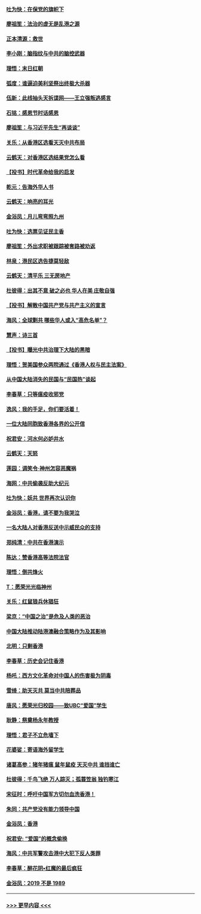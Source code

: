 #### [吐为快：在保党的旗帜下](../pages/nsc993/n11691188.md?t=11301855) 
#### [廖祖笙：法治的虚无是乱港之源](../pages/nsc993/n11690605.md?t=11301855) 
#### [正本清源：救世](../pages/nsc993/n11689134.md?t=11301855) 
#### [李小刚：脑指纹与中共的脑控武器](../pages/nsc993/n11688900.md?t=11301855) 
#### [理悟：末日红朝](../pages/nsc993/n11688829.md?t=11301855) 
#### [弧度：谁逼迫美利坚祭出终极大杀器](../pages/nsc993/n11688735.md?t=11301855) 
#### [伍新：此线抽头天拆谍网——王立强叛逃感言](../pages/nsc993/n11687981.md?t=11301855) 
#### [石铭：感恩节时话感恩](../pages/nsc993/n11687568.md?t=11301855) 
#### [廖祖笙：与习近平先生“再谈谈”](../pages/nsc993/n11687005.md?t=11301855) 
#### [关乐：从香港区选看天灭中共布局](../pages/nsc993/n11686647.md?t=11301855) 
#### [云鹤天：对香港区选结果党怎么看](../pages/nsc993/n11686216.md?t=11301855) 
#### [【投书】时代革命给我的启发](../pages/nsc993/n11684287.md?t=11301855) 
#### [乾元：告海外华人书](../pages/nsc993/n11684044.md?t=11301855) 
#### [云鹤天：响亮的耳光](../pages/nsc993/n11684254.md?t=11301855) 
#### [金浴凤：月儿弯弯照九州](../pages/nsc993/n11684231.md?t=11301855) 
#### [吐为快：选票见证民主香](../pages/nsc993/n11684206.md?t=11301855) 
#### [廖祖笙：外出求职被跟踪被套路被劝返](../pages/nsc993/n11683874.md?t=11301855) 
#### [林泉：港民区选告捷莫轻敌](../pages/nsc993/n11683930.md?t=11301855) 
#### [云鹤天：清平乐 三无房地产](../pages/nsc993/n11681521.md?t=11301855) 
#### [杜彼得：出其不意 破之必也 华人在美 庄敬自强](../pages/nsc993/n11679554.md?t=11301855) 
#### [【投书】解散中国共产党与共产主义的宣言](../pages/nsc993/n11679177.md?t=11301855) 
#### [海风：全球剿共 哪些华人或入“高危名单”？](../pages/nsc993/n11678617.md?t=11301855) 
#### [慧声：诗三首](../pages/nsc993/n11678848.md?t=11301855) 
#### [【投书】曝光中共治理下大陆的黑暗](../pages/nsc993/n11678674.md?t=11301855) 
#### [理悟：贺美国参众两院通过《香港人权与民主法案》](../pages/nsc993/n11678104.md?t=11301855) 
#### [从中国大陆消失的民国与“民国热”谈起](../pages/nsc993/n11678075.md?t=11301855) 
#### [李春草：只等瘟疫收邪党](../pages/nsc993/n11677308.md?t=11301855) 
#### [逸风：我的手足，你们要活着！](../pages/nsc993/n11676352.md?t=11301855) 
#### [一位大陆同胞致香港各界的公开信](../pages/nsc993/n11675761.md?t=11301855) 
#### [祝君安：河水何必妒井水](../pages/nsc993/n11675746.md?t=11301855) 
#### [云鹤天：天怒](../pages/nsc993/n11675718.md?t=11301855) 
#### [莲园：调笑令‧神州怎容恶魔祸](../pages/nsc993/n11675648.md?t=11301855) 
#### [海网：中共偷袭反助大纪元](../pages/nsc993/n11673515.md?t=11301855) 
#### [吐为快：妖共 世界再次认识你](../pages/nsc993/n11673506.md?t=11301855) 
#### [金浴凤：香港，请不要为我哭泣](../pages/nsc993/n11673248.md?t=11301855) 
#### [一名大陆人对香港反送中示威民众的支持](../pages/nsc993/n11672615.md?t=11301855) 
#### [郑纯清：中共在香港演示](../pages/nsc993/n11670539.md?t=11301855) 
#### [陈达：赞香港高等法院法官](../pages/nsc993/n11669542.md?t=11301855) 
#### [理悟：倒共烽火](../pages/nsc993/n11668844.md?t=11301855) 
#### [T：愿荣光光临神州](../pages/nsc993/n11668421.md?t=11301855) 
#### [关乐：红鼠狼兵休猖狂](../pages/nsc993/n11668378.md?t=11301855) 
#### [梁京：“中国之治”是危及人类的恶治](../pages/nsc993/n11668328.md?t=11301855) 
#### [中国大陆推动陆港澳融合策略作为及其影响](../pages/nsc993/n11668157.md?t=11301855) 
#### [北明：只剩香港](../pages/nsc993/n11668002.md?t=11301855) 
#### [李春草：历史会记住香港](../pages/nsc993/n11667927.md?t=11301855) 
#### [杨吒：西方文化革命对中国人的伤害极为阴毒](../pages/nsc993/n11664521.md?t=11301855) 
#### [雪绮：助天灭共 莫当中共陪葬品](../pages/nsc993/n11662650.md?t=11301855) 
#### [唐风：愿荣光归校园——致UBC“爱国”学生](../pages/nsc993/n11662194.md?t=11301855) 
#### [耿静：祭奠杨永年教授](../pages/nsc993/n11662514.md?t=11301855) 
#### [理悟：君子不立危墙下](../pages/nsc993/n11662172.md?t=11301855) 
#### [花婆娑：寄语海外留学生](../pages/nsc993/n11662121.md?t=11301855) 
#### [诸葛高参：猪年猪瘟 鼠年鼠疫 天灭中共 谁挡谁亡](../pages/nsc993/n11661980.md?t=11301855) 
#### [杜彼得：千鸟飞绝 万人踪灭；孤蓑笠翁 独钓寒江](../pages/nsc993/n11661170.md?t=11301855) 
#### [宋征时：呼吁中国军方切勿血洗香港！](../pages/nsc993/n11415318.md?t=11301855) 
#### [朱同：共产党没有能力领导中国](../pages/nsc993/n11660421.md?t=11301855) 
#### [金浴凤：香港](../pages/nsc993/n11660419.md?t=11301855) 
#### [祝君安: “爱国”的概念偷换](../pages/nsc993/n11659706.md?t=11301855) 
#### [海风：中共军警攻击港中大犯下反人类罪](../pages/nsc993/n11659632.md?t=11301855) 
#### [李春草：醉花阴•红魔的最后疯狂](../pages/nsc993/n11659287.md?t=11301855) 
#### [金浴凤：2019 不是 1989](../pages/nsc993/n11657663.md?t=11301855) 

----
#### [ >>> 更早内容 <<< ](../indexes/nsc993-earlier.md)
